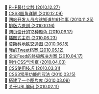 ##   
🎉  [PHP最佳实践  (2010.12.27)](https://www.ruanyifeng.com/blog/2010/12/php_best_practices.html)  
🎉  [CSS3圆角详解  (2010.12.09)](https://www.ruanyifeng.com/blog/2010/12/detailed_explanation_of_css3_rounded_corners.html)  
🎉  [网站开发人员应该知道的61件事  (2010.11.25)](https://www.ruanyifeng.com/blog/2010/11/61_things_every_web_developer_should_know.html)  
🎉  [排版六原则  (2010.10.16)](https://www.ruanyifeng.com/blog/2010/10/six_principles_of_layout_design.html)  
🎉  [网页设计的12种颜色  (2010.09.17)](https://www.ruanyifeng.com/blog/2010/09/12_colors_used_in_web_design.html)  
🎉  [插图式主页  (2010.06.23)](https://www.ruanyifeng.com/blog/2010/06/illustration_web_design.html)  
🎉  [莫斯科地铁交通图  (2010.06.18)](https://www.ruanyifeng.com/blog/2010/06/moscow_metro_map.html)  
🎉  [我的Tweet档案  (2010.05.12)](https://www.ruanyifeng.com/blog/2010/05/my_wp_tweet_archive.html)  
🎉  [全文Feed的终极解决方案  (2010.04.17)](https://www.ruanyifeng.com/blog/2010/04/the_solution_of_full_text_feed.html)  
🎉  [制作CSS气泡框  (2010.04.03)](https://www.ruanyifeng.com/blog/2010/04/css_speech_bubbles.html)  
🎉  [CSS使用技巧  (2010.03.31)](https://www.ruanyifeng.com/blog/2010/03/css_cookbook.html)  
🎉  [CSS3常用功能的写法  (2010.03.15)](https://www.ruanyifeng.com/blog/2010/03/cross-browser_css3_features.html)  
🎉  [搭建了一个图片库  (2010.03.09)](https://www.ruanyifeng.com/blog/2010/03/built_a_image_server.html)  
🎉  [关于URL编码  (2010.02.11)](https://www.ruanyifeng.com/blog/2010/02/url_encoding.html)  

